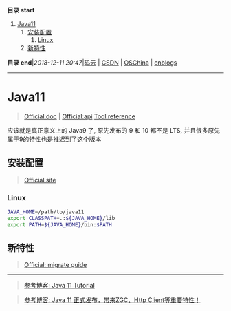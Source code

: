 **目录 start**

1. [Java11](#java11)
    1. [安装配置](#安装配置)
        1. [Linux](#linux)
    1. [新特性](#新特性)

**目录 end**|_2018-12-11 20:47_|[码云](https://gitee.com/gin9) | [CSDN](http://blog.csdn.net/kcp606) | [OSChina](https://my.oschina.net/kcp1104) | [cnblogs](http://www.cnblogs.com/kuangcp)
****************************************
# Java11 
> [Official:doc](https://docs.oracle.com/en/java/javase/11/) | [Official:api](https://docs.oracle.com/en/java/javase/11/docs/api/index.html)
> [Tool reference](https://docs.oracle.com/en/java/javase/11/tools/tools-and-command-reference.html)

应该就是真正意义上的 Java9 了, 原先发布的 9 和 10 都不是 LTS, 并且很多原先属于9的特性也是推迟到了这个版本

## 安装配置
> [Official site](https://www.oracle.com/technetwork/java/javase/downloads/index.html)

### Linux
```sh
JAVA_HOME=/path/to/java11
export CLASSPATH=.:${JAVA_HOME}/lib
export PATH=${JAVA_HOME}/bin:$PATH
```

## 新特性
> [Official: migrate guide](https://docs.oracle.com/en/java/javase/11/migrate/index.html)

*******************************
> [参考博客: Java 11 Tutorial](https://winterbe.com/posts/2018/09/24/java-11-tutorial/)

> [参考博客: Java 11 正式发布，带来ZGC、Http Client等重要特性！ ](https://mp.weixin.qq.com/s/CA_snRZ0kw9i-p1YCnHRKA)

